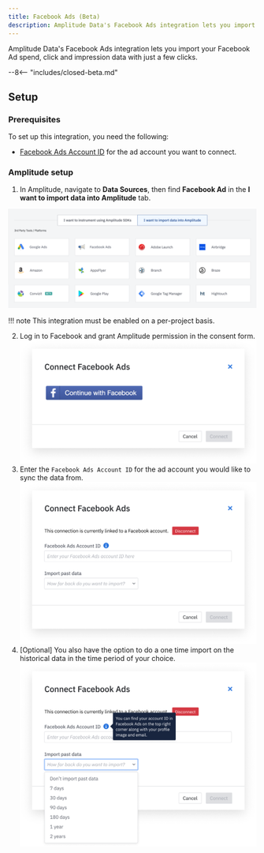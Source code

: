 ```yaml
---
title: Facebook Ads (Beta)
description: Amplitude Data's Facebook Ads integration lets you import your Facebook Ad spend, click and impression data with just a few clicks.
---
```


Amplitude Data's Facebook Ads integration lets you import your Facebook Ad spend, click and impression data with just a few clicks.

--8<-- "includes/closed-beta.md"

## Setup

### Prerequisites

To set up this integration, you need the following: 

- [Facebook Ads Account ID](https://www.facebook.com/business/help/1492627900875762) for the ad account you want to connect.

### Amplitude setup 

1. In Amplitude, navigate to **Data Sources**, then find **Facebook Ad** in the **I want to import data into Amplitude** tab.

![Facebook Add Source](../../assets/images/marketing-analytics/add-sources.png)

!!! note 
    This integration must be enabled on a per-project basis.

2. Log in to Facebook and grant Amplitude permission in the consent form.
![Facebook Login Image](../../assets/images/marketing-analytics/facebook-login.png)
3. Enter the `Facebook Ads Account ID` for the ad account you would like to sync the data from.
![Facebook Enter Account ID](../../assets/images/marketing-analytics/facebook-enter-info.png)
4. [Optional] You also have the option to do a one time import on the historical data in the time period of your choice.
![Facebook Historical Backfill](../../assets/images/marketing-analytics/facebook-past-data.png)

